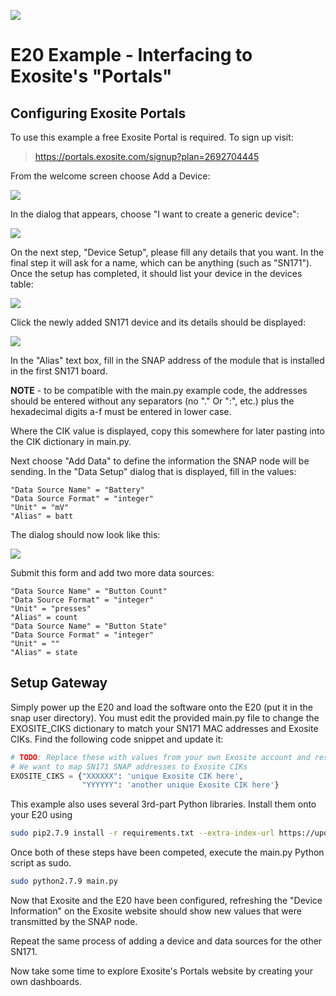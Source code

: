 [![](https://cloud.githubusercontent.com/assets/1317406/12406044/32cd9916-be0f-11e5-9b18-1547f284f878.png)](http://www.synapse-wireless.com/)
# E20 Example - Interfacing to Exosite's "Portals"

## Configuring Exosite Portals
To use this example a free Exosite Portal is required. To sign up visit:

> https://portals.exosite.com/signup?plan=2692704445

From the welcome screen choose Add a Device:

![](https://cloud.githubusercontent.com/assets/1317406/12903053/6f1e82f0-ce8a-11e5-97b9-1f54b3b3c5d4.png)
 
In the dialog that appears, choose "I want to create a generic device":

![](https://cloud.githubusercontent.com/assets/1317406/12903056/73f8c2cc-ce8a-11e5-9f35-204d16a8a532.png)
 
On the next step, "Device Setup", please fill any details that you want. In the final step it will ask for a name, which can be anything (such as "SN171"). Once the setup has completed, it should list your device in the devices table:

![](https://cloud.githubusercontent.com/assets/1317406/12903062/787d2efa-ce8a-11e5-97c6-5ac6b62a8c0a.png)

Click the newly added SN171 device and its details should be displayed:

![](https://cloud.githubusercontent.com/assets/1317406/12903065/7bc079c8-ce8a-11e5-9d7b-b6e22de2c818.png)
 
In the "Alias" text box, fill in the SNAP address of the module that is installed in the first SN171 board.

**NOTE** - to be compatible with the main.py example code, the addresses should be entered without any separators (no "." Or ":", etc.) plus the hexadecimal digits a-f must be entered in lower case.

Where the CIK value is displayed, copy this somewhere for later pasting into the CIK dictionary in main.py.

Next choose "Add Data" to define the information the SNAP node will be sending. 
In the "Data Setup" dialog that is displayed, fill in the values:

    "Data Source Name" = "Battery"
    "Data Source Format" = "integer"
    "Unit" = "mV"
    "Alias" = batt

The dialog should now look like this:

![](https://cloud.githubusercontent.com/assets/1317406/12903068/7f5ff6e4-ce8a-11e5-97d3-a68182574faa.png)
 
Submit this form and add two more data sources:

    "Data Source Name" = "Button Count"
    "Data Source Format" = "integer"
    "Unit" = "presses"
    "Alias" = count
    "Data Source Name" = "Button State"
    "Data Source Format" = "integer"
    "Unit" = ""
    "Alias" = state

## Setup Gateway
Simply power up the E20 and load the software onto the E20 (put it in the snap user directory).  You must edit the provided main.py file to change the EXOSITE_CIKS dictionary to match your SN171 MAC addresses and Exosite CIKs. Find the following code snippet and update it:

```python
# TODO: Replace these with values from your own Exosite account and resource
# We want to map SN171 SNAP addresses to Exosite CIKs
EXOSITE_CIKS = {"XXXXXX": 'unique Exosite CIK here',
                "YYYYYY": 'another unique Exosite CIK here'}
```

This example also uses several 3rd-part Python libraries. Install them onto your E20 using

```bash
sudo pip2.7.9 install -r requirements.txt --extra-index-url https://update.synapse-wireless.com/pypi/
```

Once both of these steps have been competed, execute the main.py Python script as sudo.  

```bash
sudo python2.7.9 main.py
```

Now that Exosite and the E20 have been configured, refreshing the "Device Information" on the Exosite website should show new values that were transmitted by the SNAP node.

Repeat the same process of adding a device and data sources for the other SN171.

Now take some time to explore Exosite's Portals website by creating your own dashboards.
